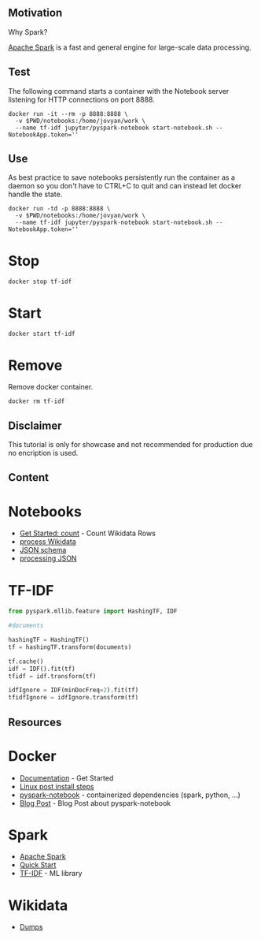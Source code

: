 ## Motivation
Why Spark?

[Apache Spark](https://spark.apache.org/) is a fast and general engine for large-scale data processing.

## Test

The following command starts a container with the Notebook server listening for HTTP connections on port 8888.
```
docker run -it --rm -p 8888:8888 \
  -v $PWD/notebooks:/home/jovyan/work \
  --name tf-idf jupyter/pyspark-notebook start-notebook.sh --NotebookApp.token=''
```

## Use

As best practice to save notebooks persistently run the container as a daemon so you don't have to CTRL+C to quit and can instead let docker handle the state.
```
docker run -td -p 8888:8888 \
  -v $PWD/notebooks:/home/jovyan/work \
  --name tf-idf jupyter/pyspark-notebook start-notebook.sh --NotebookApp.token=''
```

# Stop
```
docker stop tf-idf
```

# Start
```
docker start tf-idf
```

# Remove
Remove docker container.
```
docker rm tf-idf
```

## Disclaimer

This tutorial is only for showcase and not recommended for production due no encription is used.


## Content

# Notebooks

* [Get Started: count](https://github.com/n4group/tf-idf-python-spark-tutorial/blob/master/notebooks/count.ipynb) - Count Wikidata Rows
* [process Wikidata](https://github.com/n4group/tf-idf-python-spark-tutorial/blob/master/notebooks/wikidata_as_inlined_json_subset.ipynb)
* [JSON schema](https://github.com/n4group/tf-idf-python-spark-tutorial/blob/master/notebooks/json_schema.ipynb)
* [processing JSON](https://github.com/n4group/tf-idf-python-spark-tutorial/blob/master/notebooks/reduce_json.ipynb)


# TF-IDF

```python
from pyspark.mllib.feature import HashingTF, IDF

#documents

hashingTF = HashingTF()
tf = hashingTF.transform(documents)

tf.cache()
idf = IDF().fit(tf)
tfidf = idf.transform(tf)

idfIgnore = IDF(minDocFreq=2).fit(tf)
tfidfIgnore = idfIgnore.transform(tf)
```

## Resources

# Docker

* [Documentation](https://docs.docker.com/) - Get Started
* [Linux post install steps](https://docs.docker.com/engine/installation/linux/linux-postinstall/#systemd)
* [pyspark-notebook](https://hub.docker.com/r/jupyter/pyspark-notebook/) - containerized dependencies (spark, python, ...)
* [Blog Post](http://maxmelnick.com/2016/06/04/spark-docker.html) - Blog Post about pyspark-notebook

# Spark
* [Apache Spark](https://spark.apache.org/)
* [Quick Start](http://spark.apache.org/docs/latest/quick-start.html)
* [TF-IDF](https://spark.apache.org/docs/latest/mllib-feature-extraction.html#tf-idf) - ML library

# Wikidata
* [Dumps](https://www.wikidata.org/wiki/Wikidata:Database_download/de)

